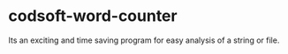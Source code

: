 # codsoft-word-counter
Its an exciting and time saving program for easy analysis of a string or file.

